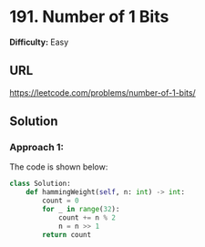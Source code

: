 # 191. Number of 1 Bits
**Difficulty:** Easy

## URL

https://leetcode.com/problems/number-of-1-bits/

## Solution

### Approach 1:

The code is shown below:

```python
class Solution:
    def hammingWeight(self, n: int) -> int:
        count = 0
        for _ in range(32):
            count += n % 2
            n = n >> 1
        return count
```



